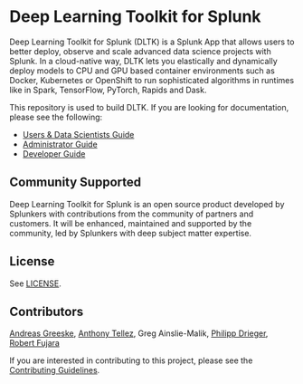 # Deep Learning Toolkit for Splunk

Deep Learning Toolkit for Splunk (DLTK) is a Splunk App that allows users to better deploy, observe and scale advanced data science projects with Splunk. In a cloud-native way, DLTK lets you elastically and dynamically deploy models to CPU and GPU based container environments such as Docker, Kubernetes or OpenShift to run sophisticated algorithms in runtimes like in Spark, TensorFlow, PyTorch, Rapids and Dask.

This repository is used to build DLTK. If you are looking for documentation, please see the following:

- [Users & Data Scientists Guide](docs/user/README.md)
- [Administrator Guide](docs/admin/README.md)
- [Developer Guide](docs/developer/README.md)

## Community Supported

Deep Learning Toolkit for Splunk is an open source product developed by Splunkers with contributions from the community of partners and customers. It will be enhanced, maintained and supported by the community, led by Splunkers with deep subject matter expertise.

## License

See [LICENSE](./LICENSE).

## Contributors

[Andreas Greeske](https://github.com/AndreasGre), [Anthony Tellez](https://github.com/anthonygtellez), Greg Ainslie-Malik, [Philipp Drieger](https://github.com/pdrieger), [Robert Fujara](https://github.com/hovu96)

If you are interested in contributing to this project, please see the [Contributing Guidelines](docs/contributing.md).
